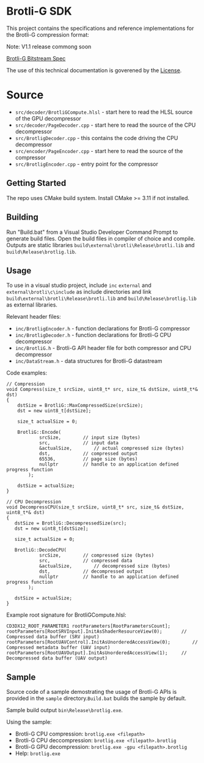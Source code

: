 # Brotli-G SDK
This project contains the specifications and reference implementations for the Brotli-G compression format: 

Note: V1.1 release commong soon
 
[Brotli-G Bitstream Spec](docs/Brotli_G_Bitstream_Format.pdf)

The use of this technical documentation is goverened by the [License](LICENSE.txt).

# Source

* `src/decoder/BrotliGCompute.hlsl` - start here to read the HLSL source of the GPU decompressor
* `src/decoder/PageDecoder.cpp` - start here to read the source of the CPU decompressor
* `src/BrotligDecoder.cpp` - this contains the code driving the CPU decompressor
* `src/encoder/PageEncoder.cpp` - start here to read the source of the compressor
* `src/BrotligEncoder.cpp` - entry point for the compressor


## Getting Started

The repo uses CMake build system. Install CMake >= 3.11 if not installed.

## Building

Run "Build.bat" from a Visual Studio Developer Command Prompt to generate build files. Open the build files in compiler of choice and compile. Outputs are static libraries `build\external\brotli\Release\brotli.lib` and `build\Release\brotlig.lib`.

## Usage

To use in a visual studio project, include `inc` `external` and `external\brotli\c\include` as include directories and link `build\external\brotli\Release\brotli.lib` and `build\Release\brotlig.lib` as external libraries.
 
Relevant header files:
* `inc/BrotligEncoder.h` - function declarations for Brotli-G compressor 
* `inc/BrotligDecoder.h` - function declarations for Brotli-G CPU decompressor
* `inc/BrotliG.h` - Brotli-G API header file for both compressor and CPU decompressor
* `inc/DataStream.h` - data structures for Brotli-G datastream

Code examples:

```
// Compression
void Compress(size_t srcSize, uint8_t* src, size_t& dstSize, uint8_t*& dst)
{
    dstSize = BrotliG::MaxCompressedSize(srcSize);
    dst = new uint8_t[dstSize];
	
    size_t actualSize = 0;
	
    BrotliG::Encode(
			srcSize, 		// input size (bytes) 
			src, 			// input data
			&actualSize,		// actual compressed size (bytes) 
			dst, 			// compressed output
			65536,			// page size (bytes)
			nullptr			// handle to an application defined progress function
		);
	
    dstSize = actualSize;
}
```
```
// CPU Decompression
void DecompressCPU(size_t srcSize, uint8_t* src, size_t& dstSize, uint8_t*& dst)
{
   dstSize = BrotliG::DecompressedSize(src);
   dst = new uint8_t[dstSize];
   
   size_t actualSize = 0;
	
   BrotliG::DecodeCPU(
			srcSize, 		// compressed size (bytes) 
			src, 			// compressed data
			&actualSize,		// decompressed size (bytes) 
			dst, 			// decompressed output
			nullptr			// handle to an application defined progress function
		);
		
   dstSize = actualSize;
}
```

Example root signature for BrotliGCompute.hlsl:

```
CD3DX12_ROOT_PARAMETER1 rootParameters[RootParametersCount];
rootParameters[RootSRVInput].InitAsShaderResourceView(0);		// Compressed data buffer (SRV input)
rootParameters[RootUAVControl].InitAsUnorderedAccessView(0);		// Compressed metadata buffer (UAV input)
rootParameters[RootUAVOutput].InitAsUnorderedAccessView(1);		// Decompressed data buffer (UAV output)
```
## Sample

Source code of a sample demostrating the usage of Brotli-G APIs is provided in the `sample` directory.`Build.bat` builds the sample by default. 

Sample build output `bin\Release\brotlig.exe`.

Using the sample:
* Brotli-G CPU compression:    `brotlig.exe <filepath>`
* Brotli-G CPU deccompression: `brotlig.exe <filepath>.brotlig`
* Brotli-G GPU decompression:  `brotlig.exe -gpu <filepath>.brotlig`
* Help: 					   `brotlig.exe` 




